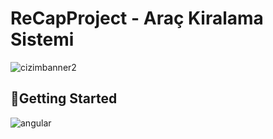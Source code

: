 # ReCapProject - Araç Kiralama Sistemi
![cizimbanner2](https://raw.githubusercontent.com/furkanpasaoglu/githubImages/main/angular.png) 

## :pushpin:Getting Started
![angular](https://raw.githubusercontent.com/furkanpasaoglu/githubImages/main/angular2.gif)
